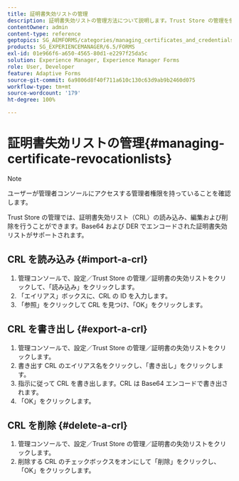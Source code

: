 ```yaml
---
title: 証明書失効リストの管理
description: 証明書失効リストの管理方法について説明します。Trust Store の管理を使用して、証明書失効リスト（CRL）の読み込み、編集および削除を行うことができます。
contentOwner: admin
content-type: reference
geptopics: SG_AEMFORMS/categories/managing_certificates_and_credentials
products: SG_EXPERIENCEMANAGER/6.5/FORMS
exl-id: 01e966f6-a650-4565-80d1-e2297f25da5c
solution: Experience Manager, Experience Manager Forms
role: User, Developer
feature: Adaptive Forms
source-git-commit: 6a9806d8f40f711a610c130c63d9ab9b2460d075
workflow-type: tm+mt
source-wordcount: '179'
ht-degree: 100%

---
```


# 証明書失効リストの管理{#managing-certificate-revocationlists}

>[!NOTE]
> 
> ユーザーが管理者コンソールにアクセスする管理者権限を持っていることを確認します。

Trust Store の管理では、証明書失効リスト（CRL）の読み込み、編集および削除を行うことができます。Base64 および DER でエンコードされた証明書失効リストがサポートされます。

## CRL を読み込み {#import-a-crl}

1. 管理コンソールで、設定／Trust Store の管理／証明書の失効リストをクリックして、「読み込み」をクリックします。
1. 「エイリアス」ボックスに、CRL の ID を入力します。
1. 「参照」をクリックして CRL を見つけ、「OK」をクリックします。

## CRL を書き出し {#export-a-crl}

1. 管理コンソールで、設定／Trust Store の管理／証明書の失効リストをクリックします。
1. 書き出す CRL のエイリアス名をクリックし、「書き出し」をクリックします。
1. 指示に従って CRL を書き出します。CRL は Base64 エンコードで書き出されます。
1. 「OK」をクリックします。

## CRL を削除 {#delete-a-crl}

1. 管理コンソールで、設定／Trust Store の管理／証明書の失効リストをクリックします。
1. 削除する CRL のチェックボックスをオンにして「削除」をクリックし、「OK」をクリックします。
